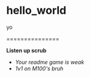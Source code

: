 # hello_world
yo

===============

**Listen up scrub**

- *Your readme game is weak*
- *1v1 on M100's bruh*
